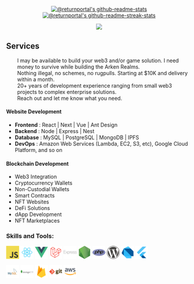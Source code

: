 <p align="center">
  <a href="https://github.com/returnportal?tab=repositories">
    <img src="https://github-readme-stats-one-bice.vercel.app/api?username=returnportal&theme=github_dark&show_icons=true&count_private=true&hide_border=true&role=OWNER,ORGANIZATION_MEMBER"  width="48%" alt="@returnportal's github-readme-stats"/>
  </a>
  <a href="https://github.com/returnportal?tab=stars">
    <img src="https://github-readme-streak-stats.herokuapp.com?user=returnportal&theme=github_dark&hide_border=true&date_format=M%20j%5B%2C%20Y%5D"  width="48%" alt="@returnportal's github-readme-streak-stats"/>
  </a>
</p>
<p align="center">
    <img src="https://github-profile-trophy.vercel.app/?username=returnportal&row=1&column=7&theme=dark_dimmed&margin-w=15&margin-h=15" />
</p>

## Services

<p style = "margin-left: 30px">
I may be available to build your web3 and/or game solution. I need money to survive while building the Arken Realms.<br>
Nothing illegal, no schemes, no rugpulls. Starting at $10K and delivery within a month.<br>
20+ years of development experience ranging from small web3 projects to complex enterprise solutions.<br>
Reach out and let me know what you need.<br>
</p>

#### Website Development
- <b>Frontend</b> :  React | Next | Vue | Ant Design
- <b>Backend</b> : Node | Express | Nest
- <b>Database</b> : MySQL | PostgreSQL | MongoDB | IPFS
- <b>DevOps</b> : Amazon Web Services (Lambda, EC2, S3, etc), Google Cloud Platform, and so on

#### Blockchain Development
- Web3 Integration <br>
- Cryptocurrency Wallets <br>
- Non-Custodial Wallets <br>
- Smart Contracts <br>
- NFT Websites <br>
- DeFi Solutions <br>
- dApp Development <br>
- NFT Marketplaces <br>

### Skills and Tools:

<code><img height="35" src="https://raw.githubusercontent.com/github/explore/80688e429a7d4ef2fca1e82350fe8e3517d3494d/topics/javascript/javascript.png"></code>
<code><img height="35" src="https://raw.githubusercontent.com/github/explore/80688e429a7d4ef2fca1e82350fe8e3517d3494d/topics/react/react.png"></code>
<code><img height="35" src="https://raw.githubusercontent.com/github/explore/80688e429a7d4ef2fca1e82350fe8e3517d3494d/topics/vue/vue.png"></code>
<code><img height="35" src="https://raw.githubusercontent.com/github/explore/80688e429a7d4ef2fca1e82350fe8e3517d3494d/topics/laravel/laravel.png"></code>
<code><img height="35" src="https://raw.githubusercontent.com/github/explore/80688e429a7d4ef2fca1e82350fe8e3517d3494d/topics/express/express.png"></code>
<code><img height="35" src="https://raw.githubusercontent.com/github/explore/80688e429a7d4ef2fca1e82350fe8e3517d3494d/topics/nodejs/nodejs.png"></code>
<code><img height="35" src="https://raw.githubusercontent.com/github/explore/80688e429a7d4ef2fca1e82350fe8e3517d3494d/topics/php/php.png"></code>
<code><img height="35" src="https://raw.githubusercontent.com/github/explore/80688e429a7d4ef2fca1e82350fe8e3517d3494d/topics/wordpress/wordpress.png"></code>
<code><img height="35" src="https://raw.githubusercontent.com/github/explore/80688e429a7d4ef2fca1e82350fe8e3517d3494d/topics/dart/dart.png"></code>
<code><img height="35" src="https://raw.githubusercontent.com/github/explore/80688e429a7d4ef2fca1e82350fe8e3517d3494d/topics/flutter/flutter.png"></code>

<code><img height="35" src="https://raw.githubusercontent.com/github/explore/80688e429a7d4ef2fca1e82350fe8e3517d3494d/topics/mysql/mysql.png"></code>
<code><img height="35" src="https://raw.githubusercontent.com/github/explore/80688e429a7d4ef2fca1e82350fe8e3517d3494d/topics/mongodb/mongodb.png"></code>
<code><img height="35" src="https://raw.githubusercontent.com/github/explore/80688e429a7d4ef2fca1e82350fe8e3517d3494d/topics/firebase/firebase.png"></code>
<code><img height="35" src="https://raw.githubusercontent.com/github/explore/80688e429a7d4ef2fca1e82350fe8e3517d3494d/topics/git/git.png"></code>
<code><img height="35" src="https://raw.githubusercontent.com/github/explore/80688e429a7d4ef2fca1e82350fe8e3517d3494d/topics/aws/aws.png"></code>



